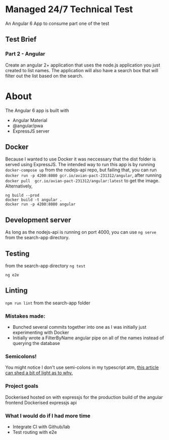 # Managed 24/7 Technical Test

An Angular 6 App to consume part one of the test

## Test Brief 

### Part 2 - Angular

Create an angular 2+ application that uses the node.js application you just created
to list names. The application will also have a search box that will filter out the list
based on the search.

# About
  
  The Angular 6 app is built with 
  - Angular Material
  - @angular/pwa
  - ExpressJS server

## Docker 
  Because I wanted to use Docker it was neccessary that the dist folder is served using ExpressJS.
  The intended way to run this app is by running ```docker-compose up``` from the nodejs-api repo, but failing that, you can run ```docker run -p 4200:8080 gcr.io/avian-pact-231312/angular```, after running ```docker pull 
gcr.io/avian-pact-231312/angular:latest``` to get the image.
  Alternatively, 
  ```
  ng build --prod
  docker build -t angular .
  docker run -p 4200:8080 angular
  ```

## Development server
  As long as the nodejs-api is running on port 4000, you can use ```ng serve``` from the search-app directory.

## Testing
  from the search-app directory
  ```ng test```

  ```ng e2e```

## Linting
  ```npm run lint``` from the search-app folder

### Mistakes made:

- Bunched several commits together into one as I was initially just experimenting with Docker
- Initially wrote a FilterByName angular pipe on all of the names instead of querying the database

### Semicolons!
  You might notice I don't use semi-colons in my typescript atm, [this article can shed a bit of light as to why.](https://medium.com/@eugenkiss/dont-use-semicolons-in-typescript-474ccfe4bdb3)

### Project goals
  Dockerised hosted on  with expressjs for the production build of the angular frontend
  Dockerised expressjs api

### What I would do if I had more time
  - Integrate CI with Github/lab
  - Test routing with e2e
